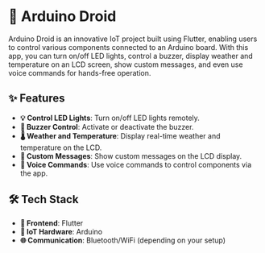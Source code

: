 # 🤖 Arduino Droid

Arduino Droid is an innovative IoT project built using Flutter, enabling users to control various components connected to an Arduino board. With this app, you can turn on/off LED lights, control a buzzer, display weather and temperature on an LCD screen, show custom messages, and even use voice commands for hands-free operation.

## ✨ Features

- **💡 Control LED Lights**: Turn on/off LED lights remotely.
- **🔔 Buzzer Control**: Activate or deactivate the buzzer.
- **🌡️ Weather and Temperature**: Display real-time weather and temperature on the LCD.
- **📝 Custom Messages**: Show custom messages on the LCD display.
- **🎤 Voice Commands**: Use voice commands to control components via the app.

## 🛠️ Tech Stack

- **📱 Frontend**: Flutter
- **🔌 IoT Hardware**: Arduino
- **🌐 Communication**: Bluetooth/WiFi (depending on your setup)
